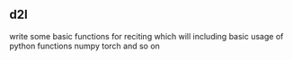 ## d2l
write some basic functions for reciting
which will including basic usage of python functions
numpy
torch
and so on 
